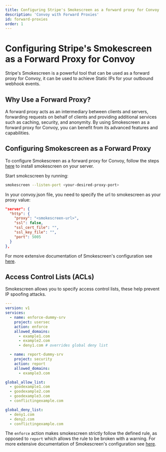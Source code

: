 ```yaml
---
title: Configuring Stripe's Smokescreen as a forward proxy for Convoy
description: 'Convoy with Forward Proxies'
id: forward-proxies
order: 1
---
```


# Configuring Stripe's Smokescreen as a Forward Proxy for Convoy

Stripe's Smokescreen is a powerful tool that can be used as a forward proxy for Convoy, it can be used to achieve Static IPs for your outbound webhook events.

## Why Use a Forward Proxy?

A forward proxy acts as an intermediary between clients and servers, forwarding requests on behalf of clients and providing additional services such as caching, security, and anonymity. By using Smokescreen as a forward proxy for Convoy, you can benefit from its advanced features and capabilities.

## Configuring Smokescreen as a Forward Proxy

To configure Smokescreen as a forward proxy for Convoy, follow the steps [here](https://github.com/stripe/smokescreen) to install smokescreen on your server.

Start smokcscreen by running:

```bash
smokescreen --listen-port <your-desired-proxy-port>
```

In your convoy.json file, you need to specify the url to smokescreen as your proxy value:

```json
"server": {
  "http": {
    "proxy": "<smokescreen-url>",
    "ssl": false,
    "ssl_cert_file": "",
    "ssl_key_file": "",
    "port": 5005
  }
},
```

For more extensive documentation of Smokescreen's configuration see [here](https://github.com/stripe/smokescreen).

## Access Control Lists (ACLs)

Smokescreen allows you to specify access control lists, these help prevent IP spoofing attacks.

```yaml
---
version: v1
services:
  - name: enforce-dummy-srv
    project: usersec
    action: enforce
    allowed_domains:
      - example1.com
      - example2.com
      - deny1.com # overrides global deny list

  - name: report-dummy-srv
    project: security
    action: report
    allowed_domains:
      - example3.com

global_allow_list:
  - goodexample1.com
  - goodexample2.com
  - goodexample3.com
  - conflictingexample.com

global_deny_list:
  - deny1.com
  - deny2.com
  - conflictingexample.com
```
The `enforce` action makes smokescreen strictly follow the defined rule, as opposed to `report` which allows the rule to be broken with a warning.
For more extensive documentation of Smokescreen's configuration see [here](https://github.com/stripe/smokescreen).
